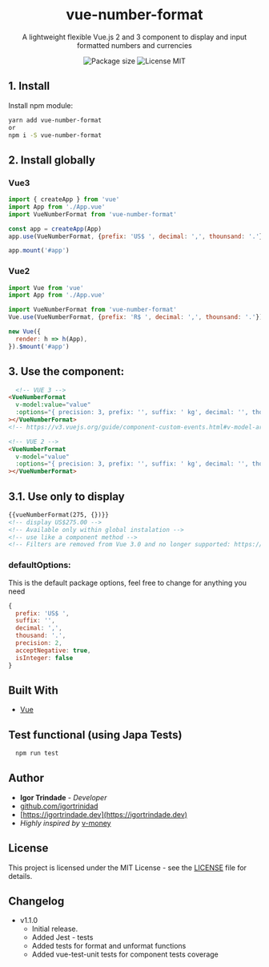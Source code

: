<h1 align="center">vue-number-format</h1>
 
<p align="center">
  A lightweight flexible Vue.js 2 and 3 component to display and input formatted numbers and currencies
</p>

<p align="center">
  <img src="https://img.shields.io/bundlephobia/min/vue-number-format?style=for-the-badge" alt="Package size"/>
  <img src="https://img.shields.io/npm/l/vue-number-format?style=for-the-badge" alt="License MIT"/>
</p>

## 1. Install

Install npm module:

```bash
yarn add vue-number-format
or
npm i -S vue-number-format
```

## 2. Install globally
### Vue3
```js
import { createApp } from 'vue'
import App from './App.vue'
import VueNumberFormat from 'vue-number-format'

const app = createApp(App)
app.use(VueNumberFormat, {prefix: 'US$ ', decimal: ',', thounsand: '.'})

app.mount('#app')
```
### Vue2

```js
import Vue from 'vue'
import App from './App.vue'

import VueNumberFormat from 'vue-number-format'
Vue.use(VueNumberFormat, {prefix: 'R$ ', decimal: ',', thounsand: '.'})

new Vue({
  render: h => h(App),
}).$mount('#app')
```

## 3. Use the component:

```html
  <!-- VUE 3 -->
<VueNumberFormat
  v-model:value="value"
  :options="{ precision: 3, prefix: '', suffix: ' kg', decimal: '', thousand: '', acceptNegative: false, isInteger: false  }"
></VueNumberFormat>
<!-- https://v3.vuejs.org/guide/component-custom-events.html#v-model-arguments -->

<!-- VUE 2 -->
<VueNumberFormat
  v-model="value"
  :options="{ precision: 3, prefix: '', suffix: ' kg', decimal: '', thousand: '', acceptNegative: false, isInteger: false  }"
></VueNumberFormat>
```

## 3.1. Use only to display

```html
{{vueNumberFormat(275, {})}}
<!-- display US$275.00 -->
<!-- Available only within global instalation -->
<!-- use like a component method -->
<!-- Filters are removed from Vue 3.0 and no longer supported: https://v3.vuejs.org/guide/migration/filters.html-->
```

### defaultOptions:

This is the default package options, feel free to change for anything you need
```js
{
  prefix: 'US$ ',
  suffix: '',
  decimal: ',',
  thousand: '.',
  precision: 2,
  acceptNegative: true,
  isInteger: false
}
```


## Built With

* [Vue](http://vuejs.org)

## Test functional (using Japa Tests)

```bash
  npm run test
```


## Author


* **Igor Trindade** - *Developer*
* [github.com/igortrinidad](https://github.com/igortrinidad)
* [https://igortrindade.dev](https://igortrindade.dev)
* *Highly inspired by* [v-money](https://github.com/vuejs-tips/v-money)

## License

This project is licensed under the MIT License - see the [LICENSE](LICENSE) file for details.


## Changelog

- v1.1.0
  - Initial release.
  - Added Jest - tests
  - Added tests for format and unformat functions
  - Added vue-test-unit tests for component tests coverage
  
  
